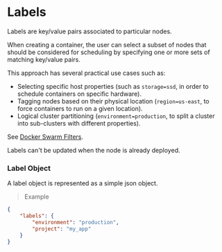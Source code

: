# Labels

Labels are key/value pairs associated to particular nodes.

When creating a container, the user can select a subset of nodes that should
be considered for scheduling by specifying one or more sets of matching
key/value pairs.

This approach has several practical use cases such as:

- Selecting specific host properties (such as `storage=ssd`, in order to schedule
containers on specific hardware).
- Tagging nodes based on their physical location (`region=us-east`, to force
containers to run on a given location).
- Logical cluster partitioning (`environment=production`, to split a cluster into
sub-clusters with different properties).

See [Docker Swarm Filters](https://docs.docker.com/swarm/scheduler/filter/).

<aside class="warning">
Labels can't be updated when the node is already deployed.
</aside>

### Label Object

A label object is represented as a simple json object.

> Example

```json
{
    "labels": {
        "environment": "production",
        "project": "my_app"
    }
}
```
